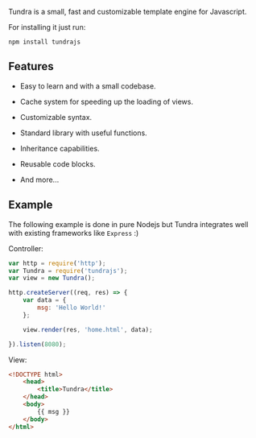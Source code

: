Tundra is a small, fast and customizable template engine for Javascript.

For installing it just run:

```
npm install tundrajs
```

## Features

* Easy to learn and with a small codebase.

* Cache system for speeding up the loading of views.

* Customizable syntax.

* Standard library with useful functions.

* Inheritance capabilities.

* Reusable code blocks.

* And more...

## Example

The following example is done in pure Nodejs but Tundra integrates well with existing frameworks like `Express` :)

Controller:

```js
var http = require('http');
var Tundra = require('tundrajs');
var view = new Tundra();

http.createServer((req, res) => {
    var data = {
        msg: 'Hello World!'
    };

    view.render(res, 'home.html', data);

}).listen(8080);
```

View:

```html
<!DOCTYPE html>
    <head>
        <title>Tundra</title>
    </head>
    <body>
        {{ msg }}
    </body>
</html>
```
